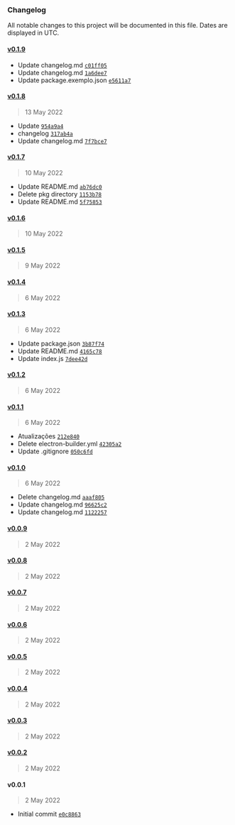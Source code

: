 ### Changelog

All notable changes to this project will be documented in this file. Dates are displayed in UTC.

#### [v0.1.9](https://github.com/psycodeliccircus/esxbrasillauncher/compare/v0.1.8...v0.1.9)

- Update changelog.md [`c01ff05`](https://github.com/psycodeliccircus/esxbrasillauncher/commit/c01ff05329701c0a0bef8705df0a192fe36ae318)
- Update changelog.md [`1a6dee7`](https://github.com/psycodeliccircus/esxbrasillauncher/commit/1a6dee74d03341b229c836570aeff548f59300f7)
- Update package.exemplo.json [`e5611a7`](https://github.com/psycodeliccircus/esxbrasillauncher/commit/e5611a70d759f2926e68631029912142a4ae5486)

#### [v0.1.8](https://github.com/psycodeliccircus/esxbrasillauncher/compare/v0.1.7...v0.1.8)

> 13 May 2022

- Update [`954a9a4`](https://github.com/psycodeliccircus/esxbrasillauncher/commit/954a9a4412d75b38b3e83a52e832c4ab18d43c26)
- changelog [`317ab4a`](https://github.com/psycodeliccircus/esxbrasillauncher/commit/317ab4ab27c69c154e2972ff236c91bf394e825b)
- Update changelog.md [`7f7bce7`](https://github.com/psycodeliccircus/esxbrasillauncher/commit/7f7bce7d4438fa558922a7c4f1dc8ca9d3c81525)

#### [v0.1.7](https://github.com/psycodeliccircus/esxbrasillauncher/compare/v0.1.6...v0.1.7)

> 10 May 2022

- Update README.md [`ab76dc0`](https://github.com/psycodeliccircus/esxbrasillauncher/commit/ab76dc0326d792dfce8b0db6afe7a96706323562)
- Delete pkg directory [`1153b78`](https://github.com/psycodeliccircus/esxbrasillauncher/commit/1153b78ade0522064c719d165c0412edeea839da)
- Update README.md [`5f75853`](https://github.com/psycodeliccircus/esxbrasillauncher/commit/5f75853b4dbe4881496af773f071d684d5f44e4b)

#### [v0.1.6](https://github.com/psycodeliccircus/esxbrasillauncher/compare/v0.1.5...v0.1.6)

> 10 May 2022

#### [v0.1.5](https://github.com/psycodeliccircus/esxbrasillauncher/compare/v0.1.4...v0.1.5)

> 9 May 2022

#### [v0.1.4](https://github.com/psycodeliccircus/esxbrasillauncher/compare/v0.1.3...v0.1.4)

> 6 May 2022

#### [v0.1.3](https://github.com/psycodeliccircus/esxbrasillauncher/compare/v0.1.2...v0.1.3)

> 6 May 2022

- Update package.json [`3b87f74`](https://github.com/psycodeliccircus/esxbrasillauncher/commit/3b87f74ce6c654e3454556cd57837a30b6787097)
- Update README.md [`4165c78`](https://github.com/psycodeliccircus/esxbrasillauncher/commit/4165c78f60e10ed53f60ffeb3d7c23815e82e61f)
- Update index.js [`7dee42d`](https://github.com/psycodeliccircus/esxbrasillauncher/commit/7dee42d6b8dd5797c201d2c7efbeee44b0ba56be)

#### [v0.1.2](https://github.com/psycodeliccircus/esxbrasillauncher/compare/v0.1.1...v0.1.2)

> 6 May 2022

#### [v0.1.1](https://github.com/psycodeliccircus/esxbrasillauncher/compare/v0.1.0...v0.1.1)

> 6 May 2022

- Atualizações [`212e840`](https://github.com/psycodeliccircus/esxbrasillauncher/commit/212e84012f0b99f1ada653dfb7406e32b865aa3b)
- Delete electron-builder.yml [`42305a2`](https://github.com/psycodeliccircus/esxbrasillauncher/commit/42305a2f4290413c4e7830a64e3ebdfc966d2799)
- Update .gitignore [`050c6fd`](https://github.com/psycodeliccircus/esxbrasillauncher/commit/050c6fd3035cfd1bc1967e421caa585667002562)

#### [v0.1.0](https://github.com/psycodeliccircus/esxbrasillauncher/compare/v0.0.9...v0.1.0)

> 6 May 2022

- Delete changelog.md [`aaaf805`](https://github.com/psycodeliccircus/esxbrasillauncher/commit/aaaf805b4d1259b7fd1444a1e3db73d367cbe3bf)
- Update changelog.md [`96625c2`](https://github.com/psycodeliccircus/esxbrasillauncher/commit/96625c2b937a9504ad542d2d39a23a94861fe56e)
- Update changelog.md [`1122257`](https://github.com/psycodeliccircus/esxbrasillauncher/commit/1122257807bc3480ca6b9639132eb97f85a5ce20)

#### [v0.0.9](https://github.com/psycodeliccircus/esxbrasillauncher/compare/v0.0.8...v0.0.9)

> 2 May 2022

#### [v0.0.8](https://github.com/psycodeliccircus/esxbrasillauncher/compare/v0.0.7...v0.0.8)

> 2 May 2022

#### [v0.0.7](https://github.com/psycodeliccircus/esxbrasillauncher/compare/v0.0.6...v0.0.7)

> 2 May 2022

#### [v0.0.6](https://github.com/psycodeliccircus/esxbrasillauncher/compare/v0.0.5...v0.0.6)

> 2 May 2022

#### [v0.0.5](https://github.com/psycodeliccircus/esxbrasillauncher/compare/v0.0.4...v0.0.5)

> 2 May 2022

#### [v0.0.4](https://github.com/psycodeliccircus/esxbrasillauncher/compare/v0.0.3...v0.0.4)

> 2 May 2022

#### [v0.0.3](https://github.com/psycodeliccircus/esxbrasillauncher/compare/v0.0.2...v0.0.3)

> 2 May 2022

#### [v0.0.2](https://github.com/psycodeliccircus/esxbrasillauncher/compare/v0.0.1...v0.0.2)

> 2 May 2022

#### v0.0.1

> 2 May 2022

- Initial commit [`e0c8863`](https://github.com/psycodeliccircus/esxbrasillauncher/commit/e0c8863c620093d5975d0d8b677830c96f0260e9)
